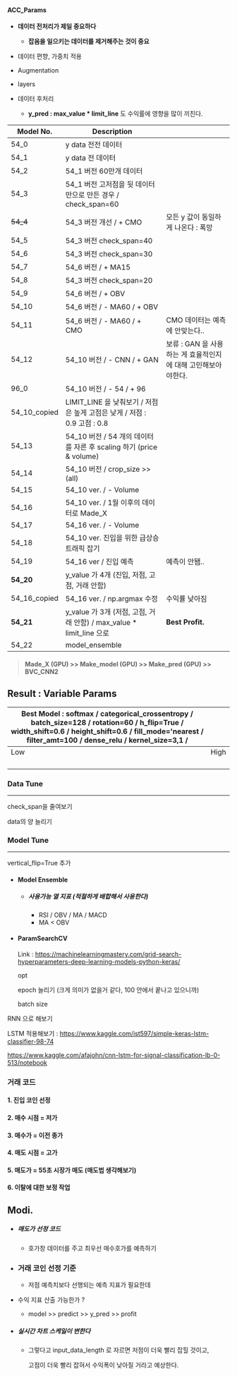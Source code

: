 #### ACC_Params

* **데이터 전처리가 제일 중요하다**
  
  * **잡음을 일으키는 데이터를 제거해주는 것이 중요**
* 데이터 편향, 가중치 적용
* Augmentation
* layers
* 데이터 후처리
  
  * **y_pred : max_value * limit_line** 도 수익률에 영향을 많이 끼친다.
  
    

| Model No.    | Description                                                  |                                                              |
| ------------ | ------------------------------------------------------------ | ------------------------------------------------------------ |
| 54_0         | y data 전전 데이터                                           |                                                              |
| 54_1         | y data 전 데이터                                             |                                                              |
| 54_2         | 54_1 버전 60만개 데이터                                      |                                                              |
| 54_3         | 54_1 버전 고저점을 뒷 데이터만으로 만든 경우 / check_span=60 |                                                              |
| ~~54_4~~     | 54_3 버전 개선 / + CMO                                       | 모든 y 값이 동일하게 나온다 : 폭망                           |
| 54_5         | 54_3 버전 check_span=40                                      |                                                              |
| 54_6         | 54_3 버전 check_span=30                                      |                                                              |
| 54_7         | 54_6 버전 / + MA15                                           |                                                              |
| 54_8         | 54_3 버전 check_span=20                                      |                                                              |
| 54_9         | 54_6 버전 / + OBV                                            |                                                              |
| 54_10        | 54_6 버전 / - MA60 / + OBV                                   |                                                              |
| 54_11        | 54_6 버전 / - MA60 / + CMO                                   | CMO 데이터는 예측에 안맞는다..                               |
| 54_12        | 54_10 버전 / - CNN / + GAN                                   | 보류 : GAN 을 사용하는 게 효율적인지에 대해 고민해보아야한다. |
| 96_0         | 54_10 버전 / - 54 / + 96                                     |                                                              |
| 54_10_copied | LIMIT_LINE 을 낮춰보기 / 저점은 높게 고점은 낮게 / 저점 : 0.9 고점 : 0.8 |                                                              |
| 54_13        | 54_10 버전 / 54 개의 데이터를 자른 후 scaling 하기 (price & volume) |                                                              |
| 54_14        | 54_10 버전 / crop_size >> (all)                              |                                                              |
| 54_15        | 54_10 ver. / - Volume                                        |                                                              |
| 54_16        | 54_10 ver. / 1월 이후의 데이터로 Made_X                      |                                                              |
| 54_17        | 54_16 ver. / - Volume                                        |                                                              |
| 54_18        | 54_10 ver. 진입을 위한 급상승 트래픽 잡기                    |                                                              |
| 54_19        | 54_16 ver / 진입 예측                                        | 예측이 안됌..                                                |
| **54_20**    | y_value 가 4개 (진입, 저점, 고점, 거래 안함)                 |                                                              |
| 54_16_copied | 54_16 ver. / np.argmax 수정                                  | 수익률 낮아짐                                                |
| **54_21**    | y_value 가 3개 (저점, 고점, 거래 안함) / max_value * limit_line 으로 | **Best Profit.**                                             |
| 54_22        | model_ensemble                                               |                                                              |

>  #### Made_X (GPU) >> Make_model (GPU) >> Make_pred (GPU) >> BVC_CNN2



## Result : Variable Params

| Best Model : softmax / categorical_crossentropy / batch_size=128 / rotation=60 / h_flip=True / width_shift=0.6 / height_shift=0.6 / fill_mode='nearest / filter_amt=100 / dense_relu / kernel_size=3,1 / |      |
| ------------------------------------------------------------ | ---- |
| Low                                                          | High |
|                                                              |      |
|                                                              |      |
|                                                              |      |
|                                                              |      |

### Data Tune

---

check_span을 줄여보기

data의 양 늘리기



### Model Tune

---

vertical_flip=True  추가

* #### Model Ensemble

  * ##### 사용가능 열 지표 (적절하게 배합해서 사용한다)

    * RSI / OBV / MA / MACD
    * MA < OBV

* #### ParamSearchCV

  Link : https://machinelearningmastery.com/grid-search-hyperparameters-deep-learning-models-python-keras/

  opt 

  epoch 늘리기 (크게 의미가 없을거 같다, 100 안에서 꿑나고 있으니까)

  batch size 

RNN 으로 해보기

LSTM 적용해보기 : https://www.kaggle.com/ist597/simple-keras-lstm-classifier-98-74

https://www.kaggle.com/afajohn/cnn-lstm-for-signal-classification-lb-0-513/notebook



### 거래 코드

#### 1. 진입 코인 선정

#### 2. 매수 시점 = 저가

#### 3. 매수가 = 이전 종가

#### 4. 매도 시점 = 고가

#### 5. 매도가 = 55초 시장가 매도 (매도법 생각해보기)

#### 6. 이탈에 대한 보정 작업



## Modi.

* ##### 매도가 선정 코드

  * 호가창 데이터를 주고 최우선 매수호가를 예측하기

* ### 거래 코인 선정 기준

  * 저점 예측치보다 선행되는 예측 지표가 필요한데

* 수익 지표 산출 가능한가 ?

  * model >> predict >> y_pred >> profit

* ##### 실시간 차트 스케일이 변한다

  * 그렇다고 input_data_length 로 자르면 저점이 더욱 빨리 잡힐 것이고, 

    고점이 더욱 빨리 잡혀서 수익폭이 낮아질 거라고 예상한다.



